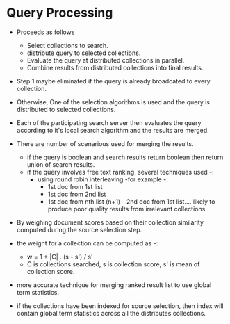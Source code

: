 # Query Processing

- Proceeds as follows

  - Select collections to search.
  - distribute query to selected collections.
  - Evaluate the query at distributed collections in parallel.
  - Combine results from distributed collections into final results.

- Step 1 maybe eliminated if the query is already broadcated to every collection.
- Otherwise, One of the selection algorithms is used and the query is distributed to selected collections.
- Each of the participating search server then evaluates the query according to it's local search algorithm and the results are merged.

- There are number of scenarious used for merging the results.

  - if the query is boolean and search results return boolean then return union of search results.
  - if the query involves free text ranking, several techniques used -:
    - using round robin interleaving -for example -:
      - 1st doc from 1st list
      - 1st doc from 2nd list
      - 1st doc from nth list
        (n+1) - 2nd doc from 1st list....
        likely to produce poor quality results from irrelevant collections.

- By weighing document scores based on their collection similarity computed during the source selection step.
- the weight for a collection can be computed as -:

  - w = 1 + |C| . (s - s') / s'
  - C is collections searched, s is collection score, s' is mean of collection score.

- more accurate technique for merging ranked result list to use global term statistics.
- if the collections have been indexed for source selection, then index will contain global term statistics across all the distributes collections.
